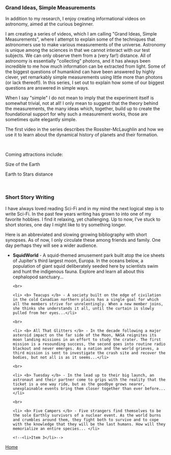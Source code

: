 
### Grand Ideas, Simple Measurements

In addition to my research, I enjoy creating informational videos on astronomy, aimed at the curious beginner.

I am creating a series of videos, which I am calling "Grand Ideas, Simple Measurements", where I attempt to explain some of the techniques that astronomers use to make various measurements of the universe. Astronomy is unique among the sciences in that we cannot interact with our test subjects. We can only observe them from a (very far!) distance. All of astronomy is essentially "collecting" photons, and it has always been incredible to me how much information can be extracted from light. Some of the biggest questions of humankind can have been answered by highly clever, yet remarkably simple measurements using little more than photons (or lack thereof!). In this series, I set out to explain how some of our biggest questions are answered in simple ways.

When I say "simple" I do not mean to imply that the experiment itself is somewhat trivial, not at all! I only mean to suggest that the theory behind the measurements, the many ideas which, together, build up to create the foundational support for why such a measurement works, those are sometimes quite elegantly simple.

The first video in the series describes the Rossiter-McLaughlin and how we use it to learn about the dynamical history of planets and their formation.

<!--embed video here-->

<br>

Coming attractions include:

Size of the Earth

Earth to Stars distance

<br>

### Short Story Writing

I have always loved reading Sci-Fi and in my mind the next logical step is to write Sci-Fi. In the past few years writing has grown to into one of my favorite hobbies. I find it relaxing, yet challenging. Up to now, I've stuck to short stories, one day I might like to try something longer.

Here is an abbreviated and slowing growing bibliography with short synopses. As of now, I only circulate these among friends and family. One day perhaps they will see a wider audience.

<ul type="disc">
    <li> <b> SquidWorld </b> - A squid-themed amusement park built atop the ice sheets of Jupiter's third largest moon, Europa. In the oceans below, a population of giant squid deliberately seeded here by scientists swim and hunt the indigenous fauna. Explore and learn all about this cephalopod sanctuary...</li>

    <br>

    <li> <b> Teacups </b> - A society built on the edge of civilation in the cold Canadian northern plains has a single goal for which all the members strive for unrelentingly. When a new member joins, she thinks she understands it all, until the curtain is slowly pulled from her eyes...</li>

    <br>

    <li> <b> All That Glitters </b> - In the decade following a major asteroid impact on the far side of the Moon, NASA reignites its moon landing missions in an effort to study the crater. The first mission is a resounding success, the second goes into routine radio blackout and never emerges. As a nation and the world grieves, a third mission is sent to investigate the crash site and recover the bodies, but not all is as it seems...</li>

    <br>

    <li> <b> Tuesday </b> - In the lead up to their big launch, an astronaut and their partner come to grips with the reality that the ticket is a one way ride, but as the goodbye grows nearer, unexplainable events bring them closer together than ever before... </li>

    <br>

    <li> <b> Five Campers </b> - Five strangers find themselves to be the sole Earthly survivors of a nuclear event. As the world burns and crumbles around them, they fight both to survive and to cope with the knowledge that they will be the last humans. How will they memorialize an entire species... </li>

    <!--<li>Item 3</li>-->

</ul>

[Home](./)
